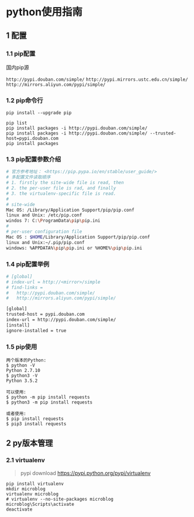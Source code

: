 # python使用指南

## 1 配置

### 1.1 pip配置

国内pip源

`http://pypi.douban.com/simple/`
`http://pypi.mirrors.ustc.edu.cn/simple/`
`http://mirrors.aliyun.com/pypi/simple/`

### 1.2 pip命令行

`pip install --upgrade pip`

```
pip list
pip install packages -i http://pypi.douban.com/simple/
pip install packages -i http://pypi.douban.com/simple/ --trusted-host=pypi.douban.com
pip install packages
```

### 1.3 pip配置参数介绍

```bash
# 官方参考地址： <https://pip.pypa.io/en/stable/user_guide/>
# 多配置文件读取顺序
# 1. firstly the site-wide file is read, then
# 2. the per-user file is rad, and finally
# 3. the virtualenv-specific file is read.
# 
# site-wide
Mac OS: /Library/Application Support/pip/pip.conf
linux and Unix: /etc/pip.conf
windos 7: C:\ProgramData\pip\pip.ini
# 
# per-user configuration file
Mac OS : $HOME/Library/Application Support/pip/pip.conf
linux and Unix:~/.pip/pip.conf 
windows: %APPDATA%\pip\pip.ini or %HOME%\pip\pip.ini
```

### 1.4 pip配置举例

```bash
# [global]
# index-url = http://<mirror>/simple
# find-links =
#	http://pypi.douban.com/simple/
#	http://mirrors.aliyun.com/pypi/simple/

[global]
trusted-host = pypi.douban.com
index-url = http://pypi.douban.com/simple/
[install]
ignore-installed = true
```

### 1.5 pip使用

```
两个版本的Python: 
$ python -V
Python 2.7.10
$ python3 -V
Python 3.5.2

可以使用:
$ python -m pip install requests
$ python3 -m pip install requests

或者使用:
$ pip install requests
$ pip3 install requests
```





## 2 py版本管理

### 2.1 virtualenv

> pypi download <https://pypi.python.org/pypi/virtualenv>

```
pip install virtualenv
mkdir microblog
virtualenv microblog
# virtualenv --no-site-packages microblog
microblog\Scripts\activate
deactivate
```

